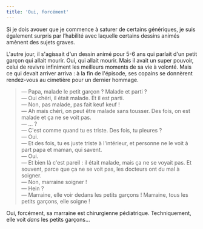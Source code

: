```yaml
---
title: 'Oui, forcément'
---
```


Si je dois avouer que je commence à saturer de certains génériques, je suis également surpris par l’habilité avec laquelle certains dessins animés amènent des sujets graves.

L'autre jour, il s'agissait d'un dessin animé pour 5-6 ans qui parlait d'un petit garçon qui allait mourir. Oui, qui allait mourir. Mais il avait un super pouvoir, celui de revivre infiniment les meilleurs moments de sa vie à volonté. Mais ce qui devait arriver arriva : à la fin de l'épisode, ses copains se donnèrent rendez-vous au cimetière pour un dernier hommage.

> — Papa, malade le petit garçon ? Malade et parti ?  
> — Oui chéri, il était malade. Et il est parti.  
> — Non, pas malade, pas fait keuf keuf !  
> — Ah mais chéri, on peut être malade sans tousser. Des fois, on est malade et ça ne se voit pas.  
> — ... ?  
> — C'est comme quand tu es triste. Des fois, tu pleures ?  
> — Oui.  
> — Et des fois, tu es juste triste à l'intérieur, et personne ne le voit à part papa et maman, qui savent.  
> — Oui.  
> — Et bien là c'est pareil : il était malade, mais ça ne se voyait pas. Et souvent, parce que ça ne se voit pas, les docteurs ont du mal à soigner.  
> — Non, marraine soigner !  
> — Hein ?  
> — Marraine, elle voir dedans les petits garçons ! Marraine, tous les petits garçons, elle soigne !

Oui, forcément, sa marraine est chirurgienne pédiatrique. Techniquement, elle voit _dans_ les petits garçons...
